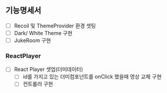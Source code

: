 ## 기능명세서

- [ ] Recoil 및 ThemeProvider 환경 셋팅
- [ ] Dark/ White Theme 구현
- [ ] JukeRoom 구현

### ReactPlayer

- [ ] React Player 셋업(더미데이터)
  - [ ] id를 가지고 있는 더미컴포넌트를 onClick 했을때 영상 교체 구현
  - [ ] 컨트롤러 구현
